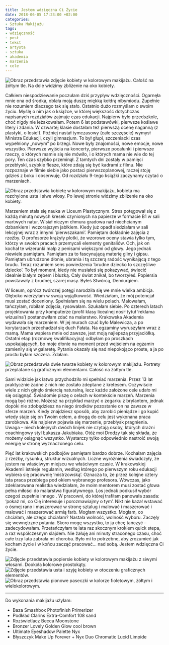```yaml
---
title: Jestem wdzięczna Ci Życie
date: 2018-06-05 17:23:00 +02:00
categories:
- Sztuka Makijażu
tags:
- wdzięczność
- post
- tekst
- artysta
- sztuka
- akademia
- marzenia
- cele
---
```


![Obraz przedstawia zdjęcie kobiety w kolorowym makijażu. Całość na żółtym tle. Na dole widzimy zbliżenie na oko kobiety.](https://assets0.ello.co/uploads/asset/attachment/7782242/ello-optimized-cc36dbfd.jpg)

Całkiem niespodziewanie poczułam dziś przypływ wdzięczności. Ogarnęła mnie ona od środka, oblała moją duszę miękką kołdrą nibymiodu. Zupełnie nie rozumiem dlaczego tak się stało. Ostatnio dużo rozmyślam o swoim życiu. Myślę o nim jak o książce, w której większość dotychczas napisanych rozdziałów zajmuje czas edukacji. Najpierw było przedszkole, choć nigdy nie leżakowałam. Potem 6 lat podstawówki, pierwsze koślawe litery i zdania. W czwartej klasie dostałam też pierwszą ocenę naganną (z plastyki, o losie!). Później nastał tymczasowy (całe szczęście) wymysł Ministra Edukacji, czyli gimnazjum. To był głupi, szczeniacki czas wypełniony „nowym” po brzegi. Nowe były znajomości, nowe emocje, nowe wszystko. Pierwsze wyjścia na koncerty, pierwsze pocałunki i pierwsze rzeczy, o których mamie się nie mówiło, i o których mama nie wie do tej pory. Ten czas szybko przeminął. Z tamtych dni zostały w pamięci przebłyski, szybkie flesze, które zdają się być kadrami z filmu. Nie rozpoznaje w filmie siebie jako postaci pierwszoplanowej, raczej stoję gdzieś z boku i obserwuję. Od rozdziału 9-tego książki zaczynamy czytać o marzeniach.

![Obraz przedstawia kobietę w kolorowym makijażu, kobieta ma rozchylone usta i siwe włosy. Po lewej stronie widzimy zbliżenie na oko kobiety.](https://assets2.ello.co/uploads/asset/attachment/7782775/ello-optimized-a0421b20.jpg)

Marzeniem stała się nauka w Liceum Plastycznym. Stres potęgował się z każdą minutą nowych kresek czynionych na papierze w formacie B1 w sali martwych natur. Wisiał niczym chmura gradowa nad niechcianym dzbankiem i wczorajszym jabłkiem. Kiedy już opadł siedziałam w sali lekcyjnej wraz z innymi ‘pierwszakami’. Pamiętam dokładnie zajęcia z rzeźby. O profesorze krążyły plotki, że wzorowe oceny stawia tylko tym, którzy w swoich pracach przemycali elementy genitaliów. Och, jak on kochał te wizerunki małp z penisami większymi od głowy. Jego jednak niewiele pamiętam. Pamiętam za to fascynującą materię gliny i gipsu. Pamiętam ubrudzone dłonie, ubrania i tą szczerą radość wynikającą z tego brudu. Teraz rozumiem sens powiedzenia ‘brudne dziecko to szczęśliwe dziecko’. To był moment, kiedy nie musiałeś się pokazywać, świecić idealnie białym zębem i bluzką. Cały świat znikał, bo tworzyłeś. Popiersia powstawały z brudnej, szarej masy. Byłeś Stwórcą, Demiurgiem.

W liceum, oprócz twórczej potęgi narodziła się we mnie wielka ambicja. Głęboko wierzyłam w swoją wyjątkowość. Wiedziałam, że mój potencjał musi zostać doceniony. Spełniałam się na wielu polach. Malowałam, tańczyłam, robiłam zdjęcia, rysowałam. Szukałam siebie. Po czterech latach projektowania przy komputerze (profil klasy licealnej nosił tytuł ‘reklama wizualna’) postanowiłam zdać na malarstwo. Krakowska Akademia wydawała się marzeniem. W jej murach czuć było Malewicza, a po korytarzach przechadzał się duch Fałata. Na egzaminy wyruszyłam wraz z mamą. Mama wspiera mnie od zawsze, jest moją najlepszą przyjaciółką. Ostatni etap (rozmowę kwalifikacyjną) odbyłam po proszkach uspokajających, bo moje dłonie na moment przed wejściem na egzamin zamieniły się w galaretę. Pytania okazały się nad niepokojąco proste, a ja po prostu byłam szczera. Zdałam.

![Obraz przedstawia dwie twarze kobiety w kolorowym makijażu. Portrety przeplatane są graficznymi elementami. Całość na żółtym tle.](https://assets1.ello.co/uploads/asset/attachment/7782776/ello-optimized-1bc13919.jpg)

Sami widzicie jak łatwo przychodziło mi spełniać marzenia. Przez 13 lat praktycznie żadne z nich nie zostało zdeptane z kretesem. Oczywiście wiele z nich ginęło śmiercią naturalną, lecz każde założone cele udało mi się osiągnąć. Świadomie piszę o celach w kontekście marzeń. Marzenia mogą być różne. Możesz na przykład marzyć o zegarku z brylantem, jednak dopóki nie zdobędziesz na niego środków pozostanie on na zawsze w sferze marzeń. Kiedy znajdziesz sposób, aby zarobić pieniądze i go kupić wtedy staje się on Twoim celem, a drogą do celu jest wykonana praca zarobkowa. Ale najpierw pojawia się marzenie, przebłysk pragnienia. Uwaga – niech kolejnych dwóch linijek nie czytają osoby, których drażni coachingowy styl Łukasza Jakubiaka. Otóż moi Drodzy tak się składa, że możemy osiągnąć wszystko. Wystarczy tylko odpowiednio nastroić swoją energię w stronę wyznaczonego celu.



Pięć lat krakowskich podbojów pamiętam bardzo dobrze. Kochałam zajęcia z rzeźby, rysunku, struktur wizualnych. Liczne wyróżnienia świadczyły, że jestem na właściwym miejscu we właściwym czasie. W krakowskiej Akademii istnieje regulamin, według którego po pierwszym roku edukacji wybiera się pracownię ‘mistrzowską’. Oznacza to, że przez kolejne cztery lata praca przebiega pod okiem wybranego profesora. Wówczas, jako zdeklarowana realistka wiedziałam, że moim mentorem musi zostać głowa pełna miłości do malarstwa figuratywnego. Los jednak podkusił wybór czegoś zupełnie innego . W pracowni, do której trafiłam panowała zasada: ‘pokaż mi, co Cię interesuje i porozmawiajmy o tym’. Nikt nie kazał wstawać o ósmej rano i maszerować w stronę sztalug i malować i maszerować i malować i maszerować armią farb. Mogłam wszystko. Mogłam, co chciałam, ale czego chciałam? Nastała wolność, wolność wyboru. Zaczęły się wewnętrzne pytania. Skoro mogę wszystko, to ja chcę tańczyć – zadecydowałam. 
Przetańczyłam te lata raz skocznym krokiem quick stepa, a raz współczesnym slajdem. Nie żałuję ani minuty straconego czasu, choć całe trzy lata zabrała mi choroba. Było mi to potrzebne, aby zrozumieć jak kocham życie i w końcu zacząć pracować… nad sobą. Jestem wdzięczna Ci życie.

![Zdjęcie przedstawia popiersie kobiety w kolorowym makijażu z siwymi włosami. Dookoła kolorowe prostokąty.](https://assets1.ello.co/uploads/asset/attachment/7782247/ello-optimized-43849cdc.jpg)
![Zdjęcie przedstawia usta i szyję kobiety w otoczeniu graficznych elementów.](https://assets2.ello.co/uploads/asset/attachment/7782250/ello-optimized-d10d213c.jpg)
![Obraz przedstawia pionowe paseczki w kolorze fioletowym, żółtym i wielokolorowym.](https://assets1.ello.co/uploads/asset/attachment/7782251/ello-optimized-12022660.jpg)

-------------------------

Do wykonania makijażu użyłam:

* Baza Smashbox Photofinish Primerizer
* Podkład Clarins Extra-Comfort 108 sand
* Rozświetlacz Becca Moonstone
* Bronzer Lovely Golden Glow cool brown
* Ultimate Eyeshadow Palette Nyx
* Błyszczyk Make Up Forever + Nyx Duo Chromatic Lucid Limpide
